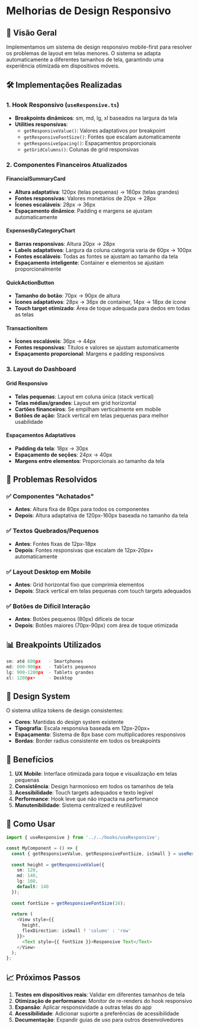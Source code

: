 # Melhorias de Design Responsivo

## 📱 Visão Geral

Implementamos um sistema de design responsivo mobile-first para resolver os problemas de layout em telas menores. O sistema se adapta automaticamente a diferentes tamanhos de tela, garantindo uma experiência otimizada em dispositivos móveis.

## 🛠️ Implementações Realizadas

### 1. Hook Responsivo (`useResponsive.ts`)
- **Breakpoints dinâmicos**: sm, md, lg, xl baseados na largura da tela
- **Utilities responsivas**:
  - `getResponsiveValue()`: Valores adaptativos por breakpoint
  - `getResponsiveFontSize()`: Fontes que escalam automaticamente
  - `getResponsiveSpacing()`: Espaçamentos proporcionais
  - `getGridColumns()`: Colunas de grid responsivas

### 2. Componentes Financeiros Atualizados

#### FinancialSummaryCard
- **Altura adaptativa**: 120px (telas pequenas) → 160px (telas grandes)
- **Fontes responsivas**: Valores monetários de 20px → 28px
- **Ícones escaláveis**: 28px → 36px
- **Espaçamento dinâmico**: Padding e margens se ajustam automaticamente

#### ExpensesByCategoryChart
- **Barras responsivas**: Altura 20px → 28px
- **Labels adaptativos**: Largura da coluna categoria varia de 60px → 100px
- **Fontes escaláveis**: Todas as fontes se ajustam ao tamanho da tela
- **Espaçamento inteligente**: Container e elementos se ajustam proporcionalmente

#### QuickActionButton
- **Tamanho do botão**: 70px → 90px de altura
- **Ícones adaptativos**: 28px → 36px de container, 14px → 18px de ícone
- **Touch target otimizado**: Área de toque adequada para dedos em todas as telas

#### TransactionItem
- **Ícones escaláveis**: 36px → 44px
- **Fontes responsivas**: Títulos e valores se ajustam automaticamente
- **Espaçamento proporcional**: Margens e padding responsivos

### 3. Layout do Dashboard

#### Grid Responsivo
- **Telas pequenas**: Layout em coluna única (stack vertical)
- **Telas médias/grandes**: Layout em grid horizontal
- **Cartões financeiros**: Se empilham verticalmente em mobile
- **Botões de ação**: Stack vertical em telas pequenas para melhor usabilidade

#### Espaçamentos Adaptativos
- **Padding da tela**: 18px → 30px
- **Espaçamento de seções**: 24px → 40px
- **Margens entre elementos**: Proporcionais ao tamanho da tela

## 🎯 Problemas Resolvidos

### ✅ Componentes "Achatados"
- **Antes**: Altura fixa de 80px para todos os componentes
- **Depois**: Altura adaptativa de 120px-160px baseada no tamanho da tela

### ✅ Textos Quebrados/Pequenos
- **Antes**: Fontes fixas de 12px-18px
- **Depois**: Fontes responsivas que escalam de 12px-20px+ automaticamente

### ✅ Layout Desktop em Mobile
- **Antes**: Grid horizontal fixo que comprimia elementos
- **Depois**: Stack vertical em telas pequenas com touch targets adequados

### ✅ Botões de Difícil Interação
- **Antes**: Botões pequenos (80px) difíceis de tocar
- **Depois**: Botões maiores (70px-90px) com área de toque otimizada

## 📊 Breakpoints Utilizados

```typescript
sm: até 600px   - Smartphones
md: 600-900px   - Tablets pequenos
lg: 900-1200px  - Tablets grandes
xl: 1200px+     - Desktop
```

## 🎨 Design System

O sistema utiliza tokens de design consistentes:

- **Cores**: Mantidas do design system existente
- **Tipografia**: Escala responsiva baseada em 12px-20px+
- **Espaçamento**: Sistema de 8px base com multiplicadores responsivos
- **Bordas**: Border radius consistente em todos os breakpoints

## 🚀 Benefícios

1. **UX Mobile**: Interface otimizada para toque e visualização em telas pequenas
2. **Consistência**: Design harmonioso em todos os tamanhos de tela
3. **Acessibilidade**: Touch targets adequados e texto legível
4. **Performance**: Hook leve que não impacta na performance
5. **Manutenibilidade**: Sistema centralized e reutilizável

## 🔧 Como Usar

```typescript
import { useResponsive } from '../../hooks/useResponsive';

const MyComponent = () => {
  const { getResponsiveValue, getResponsiveFontSize, isSmall } = useResponsive();
  
  const height = getResponsiveValue({ 
    sm: 120, 
    md: 140, 
    lg: 160, 
    default: 140 
  });
  
  const fontSize = getResponsiveFontSize(16);
  
  return (
    <View style={{ 
      height,
      flexDirection: isSmall ? 'column' : 'row' 
    }}>
      <Text style={{ fontSize }}>Responsive Text</Text>
    </View>
  );
};
```

## 📈 Próximos Passos

1. **Testes em dispositivos reais**: Validar em diferentes tamanhos de tela
2. **Otimização de performance**: Monitor de re-renders do hook responsivo
3. **Expansão**: Aplicar responsividade a outras telas do app
4. **Acessibilidade**: Adicionar suporte a preferências de acessibilidade
5. **Documentação**: Expandir guias de uso para outros desenvolvedores